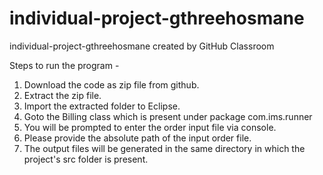 # individual-project-gthreehosmane
individual-project-gthreehosmane created by GitHub Classroom


Steps to run the program - 

1. Download the code as zip file from github.
2. Extract the zip file.
3. Import the extracted folder to Eclipse.
4. Goto the Billing class which is present under package com.ims.runner
5. You will be prompted to enter the order input file via console.
6. Please provide the absolute path of the input order file.
7. The output files will be generated in the same directory in which the project's src folder is present.
